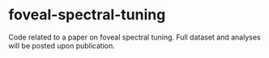 # foveal-spectral-tuning

Code related to a paper on foveal spectral tuning. Full dataset and analyses will be posted upon publication.



